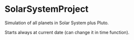 # SolarSystemProject

Simulation of all planets in Solar System plus Pluto.

Starts always at current date (can change it in time function).


